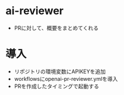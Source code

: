# ai-reviewer
- PRに対して、概要をまとめてくれる

# 導入
- リポジトリの環境変数にAPIKEYを追加
- workflowsにopenai-pr-reviewer.ymlを導入
- PRを作成したタイミングで起動する
